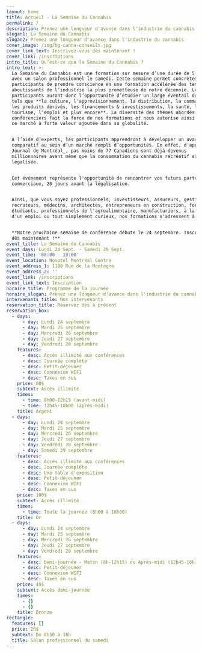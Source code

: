 ```yaml
---
layout: home
title: Accueil - La Semaine du Cannabis
permalink: /
description: Prenez une longueur d'avance dans l'industrie du cannabis
slogan1: La Semaine du Cannabis
slogan2: Prenez une longueur d'avance dans l'industrie du cannabis
cover_image: /img/bg-canna-conseils.jpg
cover_link_text: Inscrivez-vous dès maintenant !
cover_link: /inscriptions
intro_title: Qu’est-ce que la Semaine du Cannabis ?
intro_text: >-
  La Semaine du Cannabis est une formation sur mesure d’une durée de 5 jours
  avec un salon professionnel le samedi. Cette semaine permet concrètement aux
  participants de prendre conscience en une formation accélérée des tenants et
  aboutissants de l’industrie la plus prometteuse de notre décennie. Les
  participants auront donc l’opportunité d’étudier un large éventail de sujets
  tels que **la culture, l'approvisionnement, la distribution, la communication,
  les produits dérivés, les financements & investissements, la santé, le
  tourisme, l'emploi et plus encore**. La diversité des thèmes abordés par nos
  conférenciers fait la force de nos formations et nous autorise ainsi à étudier
  ce marché à forte valeur ajoutée dans sa globalité.


  A l’aide d’experts, les participants apprendront à développer un avantage
  comparatif au sein d’un marché rempli d’opportunités. En effet, d'après _Le
  Journal de Montréal_, pas moins de 77 Canadiens sont déjà devenus
  millionnaires avant même que la consommation du cannabis récréatif soit
  légalisée.


  Cet événement représente l'opportunité de rencontrer vos futurs partenaires
  commerciaux, 20 jours avant la légalisation.


  Ainsi, que vous soyez professionnels, investisseurs, assureurs, gestionnaires,
  recruteurs, médecins, architectes, entrepreneurs en construction, formateurs,
  étudiants, professionnels de l'agroalimentaire, manufacturiers, à la recherche
  d'un emploi ou tout simplement curieux, nos formations s'adressent à vous !


  **Notre prochaine semaine de conférence débute le 24 septembre. Inscrivez-vous
  dès maintenant !**
event_title: La Semaine du Cannabis
event_days: Lundi 24 Sept. - Samedi 29 Sept.
event_time: '08:00 - 18:00'
event_location: Novotel Montréal Centre
event_address_1: 1180 Rue de la Montagne
event_address_2: ''
event_link: /inscriptions
event_link_text: Inscription
horaire_title: Programme de la journée
horaire_slogan: Prenez une longueur d'avance dans l'industrie du cannabis
intervenants_title: Nos intervenants
reservation_title: Réservez dès à présent
reservation_box:
  - days:
      - day: Lundi 24 septembre
      - day: Mardi 25 septembre
      - day: Mercredi 26 septembre
      - day: Jeudi 27 septembre
      - day: Vendredi 28 septembre
    features:
      - desc: Accès illimité aux conférences
      - desc: Journée complète
      - desc: Petit-déjeuner
      - desc: Connexion WIFI
      - desc: Taxes en sus
    price: 80$
    subtext: Accès illimité
    times:
      - time: 8h00-12h15 (avant-midi)
      - time: 12h45-18h00 (après-midi)
    title: Argent
  - days:
      - day: Lundi 24 septembre
      - day: Mardi 25 septembre
      - day: Mercredi 26 septembre
      - day: Jeudi 27 septembre
      - day: Vendredi 28 septembre
      - day: Samedi 29 septembre
    features:
      - desc: Accès illimité aux conférences
      - desc: Journée complète
      - desc: Une table d'exposition
      - desc: Petit-déjeuner
      - desc: Connexion WIFI
      - desc: Taxes en sus
    price: 100$
    subtext: Accès illimité
    times:
      - time: Toute la journée (8h00 à 18h00)
    title: Or
  - days:
      - day: Lundi 24 septembre
      - day: Mardi 25 septembre
      - day: Mercredi 26 septembre
      - day: Jeudi 27 septembre
      - day: Vendredi 28 septembre
    features:
      - desc: Demi-journée - Matin (8h-12h15) ou Après-midi (12h45-18h)
      - desc: Petit-déjeuner
      - desc: Connexion WIFI
      - desc: Taxes en sus
    price: 45$
    subtext: Accès demi-journée
    times:
      - {}
      - {}
    title: Bronze
rectangle:
  features: []
  price: 20$
  subtext: De 8h30 à 18h
  title: Salon professionnel du samedi
---
```


